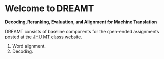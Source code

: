 Welcome to DREAMT
=================
**Decoding, Reranking, Evaluation, and Alignment for Machine Translation**

DREAMT consists of baseline components for the open-ended assignments
posted at [the JHU MT classs website](http://mt-class.org/jhu). 

1) Word alignment.
2) Decoding.

